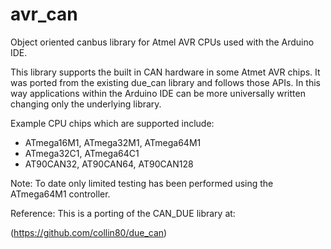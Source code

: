 # avr_can
Object oriented canbus library for Atmel AVR CPUs used with the Arduino IDE.


This library supports the built in CAN hardware in some Atmet AVR chips.  It was ported from the existing due_can library and follows those APIs.  In this way applications within the Arduino IDE can be more universally written changing only the underlying library.

Example CPU chips which are supported include:
* ATmega16M1, ATmega32M1, ATmega64M1
* ATmega32C1, ATmega64C1
* AT90CAN32, AT90CAN64, AT90CAN128

Note:  To date only limited testing has been performed using the ATmega64M1 controller.

Reference:  This is a porting of the CAN_DUE library at: 

  (https://github.com/collin80/due_can)
